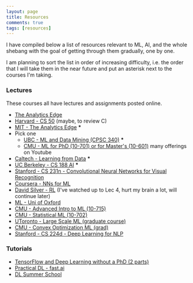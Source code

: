 ```yaml
---
layout: page
title: Resources 
comments: true
tags: [resources]
---
```


I have compiled below a list of resources relevant to ML, AI, and the whole shebang with the goal of getting through them gradually, one by one. 

I am planning to sort the list in order of increasing difficulty, i.e. the order that I will take them in the near future and put an asterisk next to the courses I'm taking.

### Lectures
These courses all have lectures and assignments posted online.
- [The Analytics Edge]()
- [Harvard - CS 50](https://cs50.harvard.edu/) (maybe, to review C)
- [MIT - The Analytics Edge](https://www.edx.org/course/analytics-edge-mitx-15-071x-3) <strong>*</strong> 
- Pick one
    - [UBC - ML and Data Mining (CPSC 340)](http://www.cs.ubc.ca/~nando/340-2012/lectures.php) <strong>*</strong> 
    - [CMU - ML for PhD (10-701) or for Master's (10-601)](http://www.cs.cmu.edu/~tom/10701_sp11/) many offerings on Youtube
- [Caltech - Learning from Data](https://work.caltech.edu/telecourse.html) <strong>*</strong>
- [UC Berkeley - CS 188 AI](https://inst.eecs.berkeley.edu/~cs188/fa11/lectures.html) <strong>*</strong>
- [Stanford - CS 231n - Convolutional Neural Networks for Visual Recognition](https://www.youtube.com/watch?v=2uiulzZxmGg)
- [Coursera - NNs for ML](https://www.coursera.org/learn/neural-networks)
- [David Silver - RL](https://www.youtube.com/watch?v=2pWv7GOvuf0&list=PLzuuYNsE1EZAXYR4FJ75jcJseBmo4KQ9-) (I've watched up to Lec 4, hurt my brain a lot, will continue later) 
- [ML - Uni of Oxford](https://www.cs.ox.ac.uk/people/nando.defreitas/machinelearning/)
- [CMU - Advanced Intro to ML (10-715)](http://www.cs.cmu.edu/~bapoczos/Classes/ML10715_2015Fall/)
- [CMU - Statistical ML (10-702)](https://www.youtube.com/watch?v=Z1cSby8ZzhA&list=PLjbUi5mgii6B7A0nM74zHTOVQtTC9DaCv)
- [UToronto - Large Scale ML (graduate course)](http://www.cs.toronto.edu/~rsalakhu/STA4273_2015/)
- [CMU - Convex Optimization ML (grad)](http://www.stat.cmu.edu/~ryantibs/convexopt/)
- [Stanford - CS 224d - Deep Learning for NLP](https://www.youtube.com/watch?v=OQQ-W_63UgQ)

### Tutorials
- [TensorFlow and Deep Learning without a PhD (2 parts)](https://www.youtube.com/watch?v=u4alGiomYP4)
- [Practical DL - fast.ai](http://course.fast.ai/start.html)
- [DL Summer School](http://videolectures.net/deeplearning2016_montreal/)

<!-- 
https://ocw.mit.edu/courses/electrical-engineering-and-computer-science/6-041-probabilistic-systems-analysis-and-applied-probability-fall-2010/calendar/

http://www.stat.cmu.edu/~larry/=stat705/ stat course

https://www.youtube.com/watch?v=lcVJ_zsynMc&feature=youtu.be

https://www.youtube.com/watch?v=yBO4E1FARaA -->